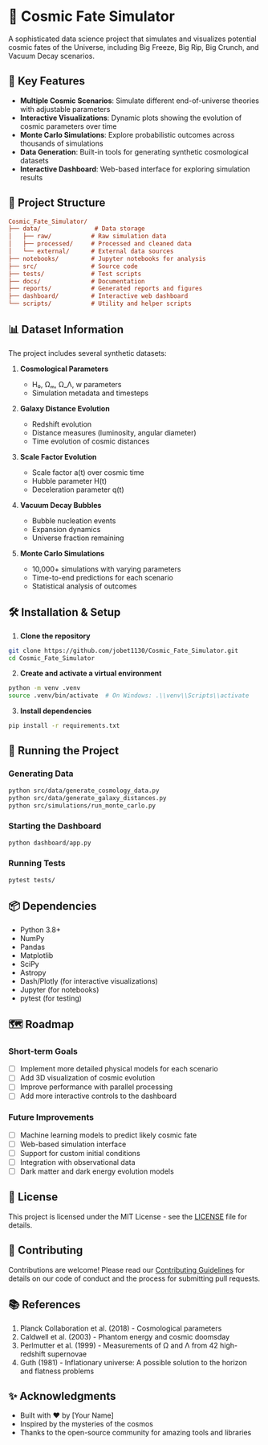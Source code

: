 # 🌌 Cosmic Fate Simulator

A sophisticated data science project that simulates and visualizes potential cosmic fates of the Universe, including Big Freeze, Big Rip, Big Crunch, and Vacuum Decay scenarios.

## 🚀 Key Features

- **Multiple Cosmic Scenarios**: Simulate different end-of-universe theories with adjustable parameters
- **Interactive Visualizations**: Dynamic plots showing the evolution of cosmic parameters over time
- **Monte Carlo Simulations**: Explore probabilistic outcomes across thousands of simulations
- **Data Generation**: Built-in tools for generating synthetic cosmological datasets
- **Interactive Dashboard**: Web-based interface for exploring simulation results

## 📁 Project Structure

```ini
Cosmic_Fate_Simulator/
├── data/               # Data storage
│   ├── raw/           # Raw simulation data
│   ├── processed/     # Processed and cleaned data
│   └── external/      # External data sources
├── notebooks/         # Jupyter notebooks for analysis
├── src/               # Source code
├── tests/             # Test scripts
├── docs/              # Documentation
├── reports/           # Generated reports and figures
├── dashboard/         # Interactive web dashboard
└── scripts/           # Utility and helper scripts
```

## 📊 Dataset Information

The project includes several synthetic datasets:

1. **Cosmological Parameters**

   - H₀, Ωₘ, Ω_Λ, w parameters
   - Simulation metadata and timesteps

2. **Galaxy Distance Evolution**

   - Redshift evolution
   - Distance measures (luminosity, angular diameter)
   - Time evolution of cosmic distances

3. **Scale Factor Evolution**

   - Scale factor a(t) over cosmic time
   - Hubble parameter H(t)
   - Deceleration parameter q(t)

4. **Vacuum Decay Bubbles**

   - Bubble nucleation events
   - Expansion dynamics
   - Universe fraction remaining

5. **Monte Carlo Simulations**

   - 10,000+ simulations with varying parameters
   - Time-to-end predictions for each scenario
   - Statistical analysis of outcomes

## 🛠️ Installation & Setup

1. **Clone the repository**

```bash
git clone https://github.com/jobet1130/Cosmic_Fate_Simulator.git
cd Cosmic_Fate_Simulator
```

2. **Create and activate a virtual environment**

```bash
python -m venv .venv
source .venv/bin/activate  # On Windows: .\\venv\\Scripts\\activate
```

3. **Install dependencies**

```bash
pip install -r requirements.txt
```

## 🚀 Running the Project

### Generating Data

```bash
python src/data/generate_cosmology_data.py
python src/data/generate_galaxy_distances.py
python src/simulations/run_monte_carlo.py
```

### Starting the Dashboard

```bash
python dashboard/app.py
```

### Running Tests

```bash
pytest tests/
```

## 📦 Dependencies

- Python 3.8+
- NumPy
- Pandas
- Matplotlib
- SciPy
- Astropy
- Dash/Plotly (for interactive visualizations)
- Jupyter (for notebooks)
- pytest (for testing)

## 🗺️ Roadmap

### Short-term Goals

- [ ] Implement more detailed physical models for each scenario
- [ ] Add 3D visualization of cosmic evolution
- [ ] Improve performance with parallel processing
- [ ] Add more interactive controls to the dashboard

### Future Improvements

- [ ] Machine learning models to predict likely cosmic fate
- [ ] Web-based simulation interface
- [ ] Support for custom initial conditions
- [ ] Integration with observational data
- [ ] Dark matter and dark energy evolution models

## 📄 License

This project is licensed under the MIT License - see the [LICENSE](LICENSE) file for details.

## 👥 Contributing

Contributions are welcome! Please read our [Contributing Guidelines](CONTRIBUTING.md) for details on our code of conduct and the process for submitting pull requests.

## 📚 References

1. Planck Collaboration et al. (2018) - Cosmological parameters
2. Caldwell et al. (2003) - Phantom energy and cosmic doomsday
3. Perlmutter et al. (1999) - Measurements of Ω and Λ from 42 high-redshift supernovae
4. Guth (1981) - Inflationary universe: A possible solution to the horizon and flatness problems

## ✨ Acknowledgments

- Built with ❤️ by [Your Name]
- Inspired by the mysteries of the cosmos
- Thanks to the open-source community for amazing tools and libraries
